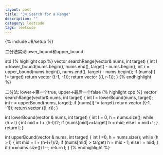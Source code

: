 ```yaml
---
layout: post
title: "34.Search for a Range"
description: ""
category: leetcode
tags: leetcode
---
```

{% include JB/setup %}

二分法实现lower_bound和upper_bound

std
{% highlight cpp %}
vector<int> searchRange(vector<int>& nums, int target) {
  int l = lower_bound(nums.begin(), nums.end(), target) - nums.begin();
  int r = upper_bound(nums.begin(), nums.end(), target) - nums.begin();
  if (nums[l] != target) return vector <int>({-1, -1});
  return vector <int>({l, r-1});
}
{% endhighlight %}

二分法: lower->第一个true, upper->最后一个false
{% highlight cpp %}
vector<int> searchRange(vector<int>& nums, int target) {
  int l = lowerBound(nums, target);
  int r = upperBound(nums, target);
  if (nums[l] != target) return vector <int>({-1, -1});
  return vector <int>({l, r});
}

int lowerBound(vector <int>& nums, int target) {
  int l = 0, h = nums.size();
  while (h > l) {
    int mid = l + (h-l)/2;
    if (nums[mid]>=target)
      h = mid;
    else
      l = mid+1;
  }
  return l;
}

int upperBound(vector <int>& nums, int target) {
  int l =0, h = nums.size();
  while (h > l) {
    int mid = l + (h-l+1)/2;
    if (nums[mid] > target)
      h = mid - 1;
    else
      l = mid; 
  }
  if (l==nums.size()) l--;
  return l;
}
{% endhighlight %}